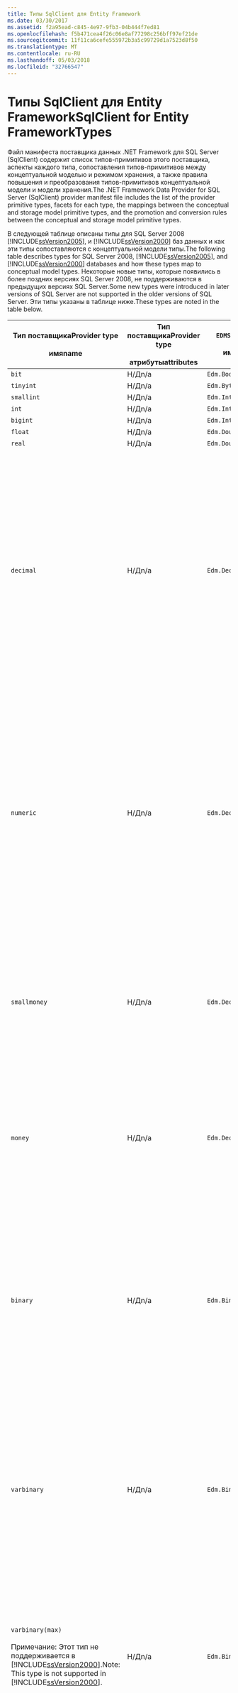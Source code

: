 ```yaml
---
title: Типы SqlClient для Entity Framework
ms.date: 03/30/2017
ms.assetid: f2a95ead-c845-4e97-9fb3-04b444f7ed81
ms.openlocfilehash: f5b471cea4f26c06e8af77298c256bff97ef21de
ms.sourcegitcommit: 11f11ca6cefe555972b3a5c99729d1a7523d8f50
ms.translationtype: MT
ms.contentlocale: ru-RU
ms.lasthandoff: 05/03/2018
ms.locfileid: "32766547"
---
```

# <a name="sqlclient-for-entity-frameworktypes"></a><span data-ttu-id="4df7b-102">Типы SqlClient для Entity Framework</span><span class="sxs-lookup"><span data-stu-id="4df7b-102">SqlClient for Entity FrameworkTypes</span></span>
<span data-ttu-id="4df7b-103">Файл манифеста поставщика данных .NET Framework для SQL Server (SqlClient) содержит список типов-примитивов этого поставщика, аспекты каждого типа, сопоставления типов-примитивов между концептуальной моделью и режимом хранения, а также правила повышения и преобразования типов-примитивов концептуальной модели и модели хранения.</span><span class="sxs-lookup"><span data-stu-id="4df7b-103">The .NET Framework Data Provider for SQL Server (SqlClient) provider manifest file includes the list of the provider primitive types, facets for each type, the mappings between the conceptual and storage model primitive types, and the promotion and conversion rules between the conceptual and storage model primitive types.</span></span>  
  
 <span data-ttu-id="4df7b-104">В следующей таблице описаны типы для SQL Server 2008 [!INCLUDE[ssVersion2005](../../../../../includes/ssversion2005-md.md)], и [!INCLUDE[ssVersion2000](../../../../../includes/ssversion2000-md.md)] баз данных и как эти типы сопоставляются с концептуальной модели типы.</span><span class="sxs-lookup"><span data-stu-id="4df7b-104">The following table describes types for SQL Server 2008, [!INCLUDE[ssVersion2005](../../../../../includes/ssversion2005-md.md)], and [!INCLUDE[ssVersion2000](../../../../../includes/ssversion2000-md.md)] databases and how these types map to conceptual model types.</span></span> <span data-ttu-id="4df7b-105">Некоторые новые типы, которые появились в более поздних версиях SQL Server 2008, не поддерживаются в предыдущих версиях SQL Server.</span><span class="sxs-lookup"><span data-stu-id="4df7b-105">Some new types were introduced in later versions of SQL Server are not supported in the older versions of SQL Server.</span></span> <span data-ttu-id="4df7b-106">Эти типы указаны в таблице ниже.</span><span class="sxs-lookup"><span data-stu-id="4df7b-106">These types are noted in the table below.</span></span>  
  
|<span data-ttu-id="4df7b-107">Тип поставщика</span><span class="sxs-lookup"><span data-stu-id="4df7b-107">Provider type</span></span><br /><br /> <span data-ttu-id="4df7b-108">имя</span><span class="sxs-lookup"><span data-stu-id="4df7b-108">name</span></span>|<span data-ttu-id="4df7b-109">Тип поставщика</span><span class="sxs-lookup"><span data-stu-id="4df7b-109">Provider type</span></span><br /><br /> <span data-ttu-id="4df7b-110">атрибуты</span><span class="sxs-lookup"><span data-stu-id="4df7b-110">attributes</span></span>|`EDMSimpleType`<br /><br /> <span data-ttu-id="4df7b-111">имя</span><span class="sxs-lookup"><span data-stu-id="4df7b-111">name</span></span>|<span data-ttu-id="4df7b-112">Области</span><span class="sxs-lookup"><span data-stu-id="4df7b-112">Facets</span></span>|  
|----------------------------|----------------------------------|------------------------------|------------|  
|`bit`|<span data-ttu-id="4df7b-113">Н/Д</span><span class="sxs-lookup"><span data-stu-id="4df7b-113">n/a</span></span>|`Edm.Boolean`|<span data-ttu-id="4df7b-114">Н/Д</span><span class="sxs-lookup"><span data-stu-id="4df7b-114">n/a</span></span>|  
|`tinyint`|<span data-ttu-id="4df7b-115">Н/Д</span><span class="sxs-lookup"><span data-stu-id="4df7b-115">n/a</span></span>|`Edm.Byte`|<span data-ttu-id="4df7b-116">Н/Д</span><span class="sxs-lookup"><span data-stu-id="4df7b-116">n/a</span></span>|  
|`smallint`|<span data-ttu-id="4df7b-117">Н/Д</span><span class="sxs-lookup"><span data-stu-id="4df7b-117">n/a</span></span>|`Edm.Int16`|<span data-ttu-id="4df7b-118">Н/Д</span><span class="sxs-lookup"><span data-stu-id="4df7b-118">n/a</span></span>|  
|`int`|<span data-ttu-id="4df7b-119">Н/Д</span><span class="sxs-lookup"><span data-stu-id="4df7b-119">n/a</span></span>|`Edm.Int32`|<span data-ttu-id="4df7b-120">Н/Д</span><span class="sxs-lookup"><span data-stu-id="4df7b-120">n/a</span></span>|  
|`bigint`|<span data-ttu-id="4df7b-121">Н/Д</span><span class="sxs-lookup"><span data-stu-id="4df7b-121">n/a</span></span>|`Edm.Int64`|<span data-ttu-id="4df7b-122">Н/Д</span><span class="sxs-lookup"><span data-stu-id="4df7b-122">n/a</span></span>|  
|`float`|<span data-ttu-id="4df7b-123">Н/Д</span><span class="sxs-lookup"><span data-stu-id="4df7b-123">n/a</span></span>|`Edm.Double`|<span data-ttu-id="4df7b-124">Н/Д</span><span class="sxs-lookup"><span data-stu-id="4df7b-124">n/a</span></span>|  
|`real`|<span data-ttu-id="4df7b-125">Н/Д</span><span class="sxs-lookup"><span data-stu-id="4df7b-125">n/a</span></span>|`Edm.Double`|<span data-ttu-id="4df7b-126">Н/Д</span><span class="sxs-lookup"><span data-stu-id="4df7b-126">n/a</span></span>|  
|`decimal`|<span data-ttu-id="4df7b-127">Н/Д</span><span class="sxs-lookup"><span data-stu-id="4df7b-127">n/a</span></span>|`Edm.Decimal`|<span data-ttu-id="4df7b-128">Точность:</span><span class="sxs-lookup"><span data-stu-id="4df7b-128">Precision:</span></span><br /><br /> <span data-ttu-id="4df7b-129">-Минимальное: 1</span><span class="sxs-lookup"><span data-stu-id="4df7b-129">- Minimum: 1</span></span><br /><br /> <span data-ttu-id="4df7b-130">-Максимальное: 38</span><span class="sxs-lookup"><span data-stu-id="4df7b-130">- Maximum: 38</span></span><br /><br /> <span data-ttu-id="4df7b-131">-По умолчанию: 18</span><span class="sxs-lookup"><span data-stu-id="4df7b-131">- Default: 18</span></span><br /><br /> <span data-ttu-id="4df7b-132">-Константа: False</span><span class="sxs-lookup"><span data-stu-id="4df7b-132">- Constant: False</span></span><br /><br /> <span data-ttu-id="4df7b-133">Масштаб:</span><span class="sxs-lookup"><span data-stu-id="4df7b-133">Scale:</span></span><br /><br /> <span data-ttu-id="4df7b-134">-Минимальное: 0</span><span class="sxs-lookup"><span data-stu-id="4df7b-134">- Minimum: 0</span></span><br /><br /> <span data-ttu-id="4df7b-135">-Максимальное: 38</span><span class="sxs-lookup"><span data-stu-id="4df7b-135">- Maximum: 38</span></span><br /><br /> <span data-ttu-id="4df7b-136">-По умолчанию: 0</span><span class="sxs-lookup"><span data-stu-id="4df7b-136">- Default: 0</span></span><br /><br /> <span data-ttu-id="4df7b-137">-Константа: False</span><span class="sxs-lookup"><span data-stu-id="4df7b-137">- Constant: False</span></span>|  
|`numeric`|<span data-ttu-id="4df7b-138">Н/Д</span><span class="sxs-lookup"><span data-stu-id="4df7b-138">n/a</span></span>|`Edm.Decimal`|<span data-ttu-id="4df7b-139">Точность:</span><span class="sxs-lookup"><span data-stu-id="4df7b-139">Precision:</span></span><br /><br /> <span data-ttu-id="4df7b-140">-Минимальное: 1</span><span class="sxs-lookup"><span data-stu-id="4df7b-140">- Minimum: 1</span></span><br /><br /> <span data-ttu-id="4df7b-141">-Максимальное: 38</span><span class="sxs-lookup"><span data-stu-id="4df7b-141">- Maximum: 38</span></span><br /><br /> <span data-ttu-id="4df7b-142">-По умолчанию: 18</span><span class="sxs-lookup"><span data-stu-id="4df7b-142">- Default: 18</span></span><br /><br /> <span data-ttu-id="4df7b-143">-Константа: False</span><span class="sxs-lookup"><span data-stu-id="4df7b-143">- Constant: False</span></span><br /><br /> <span data-ttu-id="4df7b-144">Масштаб:</span><span class="sxs-lookup"><span data-stu-id="4df7b-144">Scale:</span></span><br /><br /> <span data-ttu-id="4df7b-145">-Минимальное: 0</span><span class="sxs-lookup"><span data-stu-id="4df7b-145">- Minimum: 0</span></span><br /><br /> <span data-ttu-id="4df7b-146">-Максимальное: 38</span><span class="sxs-lookup"><span data-stu-id="4df7b-146">- Maximum: 38</span></span><br /><br /> <span data-ttu-id="4df7b-147">-По умолчанию: 0</span><span class="sxs-lookup"><span data-stu-id="4df7b-147">- Default: 0</span></span><br /><br /> <span data-ttu-id="4df7b-148">-Константа: False</span><span class="sxs-lookup"><span data-stu-id="4df7b-148">- Constant: False</span></span>|  
|`smallmoney`|<span data-ttu-id="4df7b-149">Н/Д</span><span class="sxs-lookup"><span data-stu-id="4df7b-149">n/a</span></span>|`Edm.Decimal`|<span data-ttu-id="4df7b-150">Точность:</span><span class="sxs-lookup"><span data-stu-id="4df7b-150">Precision:</span></span><br /><br /> <span data-ttu-id="4df7b-151">-По умолчанию: 10</span><span class="sxs-lookup"><span data-stu-id="4df7b-151">- Default: 10</span></span><br /><br /> <span data-ttu-id="4df7b-152">-Константы: True</span><span class="sxs-lookup"><span data-stu-id="4df7b-152">- Constant: True</span></span><br /><br /> <span data-ttu-id="4df7b-153">Масштаб:</span><span class="sxs-lookup"><span data-stu-id="4df7b-153">Scale:</span></span><br /><br /> <span data-ttu-id="4df7b-154">-По умолчанию: 4</span><span class="sxs-lookup"><span data-stu-id="4df7b-154">- Default: 4</span></span><br /><br /> <span data-ttu-id="4df7b-155">-Константы: True</span><span class="sxs-lookup"><span data-stu-id="4df7b-155">- Constant: True</span></span>|  
|`money`|<span data-ttu-id="4df7b-156">Н/Д</span><span class="sxs-lookup"><span data-stu-id="4df7b-156">n/a</span></span>|`Edm.Decimal`|<span data-ttu-id="4df7b-157">Точность:</span><span class="sxs-lookup"><span data-stu-id="4df7b-157">Precision:</span></span><br /><br /> <span data-ttu-id="4df7b-158">-По умолчанию: 19</span><span class="sxs-lookup"><span data-stu-id="4df7b-158">- Default: 19</span></span><br /><br /> <span data-ttu-id="4df7b-159">-Константы: True</span><span class="sxs-lookup"><span data-stu-id="4df7b-159">- Constant: True</span></span><br /><br /> <span data-ttu-id="4df7b-160">Масштаб:</span><span class="sxs-lookup"><span data-stu-id="4df7b-160">Scale:</span></span><br /><br /> <span data-ttu-id="4df7b-161">-По умолчанию: 4</span><span class="sxs-lookup"><span data-stu-id="4df7b-161">- Default: 4</span></span><br /><br /> <span data-ttu-id="4df7b-162">-Константы: True</span><span class="sxs-lookup"><span data-stu-id="4df7b-162">- Constant: True</span></span>|  
|`binary`|<span data-ttu-id="4df7b-163">Н/Д</span><span class="sxs-lookup"><span data-stu-id="4df7b-163">n/a</span></span>|`Edm.Binary`|<span data-ttu-id="4df7b-164">MaxLength:</span><span class="sxs-lookup"><span data-stu-id="4df7b-164">MaxLength:</span></span><br /><br /> <span data-ttu-id="4df7b-165">-Минимальное: 1</span><span class="sxs-lookup"><span data-stu-id="4df7b-165">- Minimum: 1</span></span><br /><br /> <span data-ttu-id="4df7b-166">-Максимальное: 8000</span><span class="sxs-lookup"><span data-stu-id="4df7b-166">- Maximum: 8000</span></span><br /><br /> <span data-ttu-id="4df7b-167">-По умолчанию: 8000</span><span class="sxs-lookup"><span data-stu-id="4df7b-167">- Default: 8000</span></span><br /><br /> <span data-ttu-id="4df7b-168">-Константа: False</span><span class="sxs-lookup"><span data-stu-id="4df7b-168">- Constant: False</span></span><br /><br /> <span data-ttu-id="4df7b-169">FixedLength:</span><span class="sxs-lookup"><span data-stu-id="4df7b-169">FixedLength:</span></span><br /><br /> <span data-ttu-id="4df7b-170">-По умолчанию: True</span><span class="sxs-lookup"><span data-stu-id="4df7b-170">- Default: True</span></span><br /><br /> <span data-ttu-id="4df7b-171">-Константы: True</span><span class="sxs-lookup"><span data-stu-id="4df7b-171">- Constant: True</span></span>|  
|`varbinary`|<span data-ttu-id="4df7b-172">Н/Д</span><span class="sxs-lookup"><span data-stu-id="4df7b-172">n/a</span></span>|`Edm.Binary`|<span data-ttu-id="4df7b-173">MaxLength:</span><span class="sxs-lookup"><span data-stu-id="4df7b-173">MaxLength:</span></span><br /><br /> <span data-ttu-id="4df7b-174">-Минимальное: 1</span><span class="sxs-lookup"><span data-stu-id="4df7b-174">- Minimum: 1</span></span><br /><br /> <span data-ttu-id="4df7b-175">-Максимальное: 8000</span><span class="sxs-lookup"><span data-stu-id="4df7b-175">- Maximum: 8000</span></span><br /><br /> <span data-ttu-id="4df7b-176">-По умолчанию: 8000</span><span class="sxs-lookup"><span data-stu-id="4df7b-176">- Default: 8000</span></span><br /><br /> <span data-ttu-id="4df7b-177">-Константа: False</span><span class="sxs-lookup"><span data-stu-id="4df7b-177">- Constant: False</span></span><br /><br /> <span data-ttu-id="4df7b-178">FixedLength:</span><span class="sxs-lookup"><span data-stu-id="4df7b-178">FixedLength:</span></span><br /><br /> <span data-ttu-id="4df7b-179">-По умолчанию: False</span><span class="sxs-lookup"><span data-stu-id="4df7b-179">- Default: False</span></span><br /><br /> <span data-ttu-id="4df7b-180">-Константы: True</span><span class="sxs-lookup"><span data-stu-id="4df7b-180">- Constant: True</span></span>|  
|`varbinary(max)`<br /><br /> <span data-ttu-id="4df7b-181">Примечание: Этот тип не поддерживается в [!INCLUDE[ssVersion2000](../../../../../includes/ssversion2000-md.md)].</span><span class="sxs-lookup"><span data-stu-id="4df7b-181">Note: This type is not supported in [!INCLUDE[ssVersion2000](../../../../../includes/ssversion2000-md.md)].</span></span>|<span data-ttu-id="4df7b-182">Н/Д</span><span class="sxs-lookup"><span data-stu-id="4df7b-182">n/a</span></span>|`Edm.Binary`|<span data-ttu-id="4df7b-183">MaxLength:</span><span class="sxs-lookup"><span data-stu-id="4df7b-183">MaxLength:</span></span><br /><br /> <span data-ttu-id="4df7b-184">-По умолчанию: 214748364780</span><span class="sxs-lookup"><span data-stu-id="4df7b-184">- Default: 214748364780</span></span><br /><br /> <span data-ttu-id="4df7b-185">-Константы: True</span><span class="sxs-lookup"><span data-stu-id="4df7b-185">- Constant: True</span></span><br /><br /> <span data-ttu-id="4df7b-186">FixedLength:</span><span class="sxs-lookup"><span data-stu-id="4df7b-186">FixedLength:</span></span><br /><br /> <span data-ttu-id="4df7b-187">-По умолчанию: False</span><span class="sxs-lookup"><span data-stu-id="4df7b-187">- Default: False</span></span><br /><br /> <span data-ttu-id="4df7b-188">-Константы: True</span><span class="sxs-lookup"><span data-stu-id="4df7b-188">- Constant: True</span></span>|  
|`image`|<span data-ttu-id="4df7b-189">Н/Д</span><span class="sxs-lookup"><span data-stu-id="4df7b-189">n/a</span></span>|`Edm.Binary`|<span data-ttu-id="4df7b-190">MaxLength:</span><span class="sxs-lookup"><span data-stu-id="4df7b-190">MaxLength:</span></span><br /><br /> <span data-ttu-id="4df7b-191">-По умолчанию: 2147483647</span><span class="sxs-lookup"><span data-stu-id="4df7b-191">- Default: 2147483647</span></span><br /><br /> <span data-ttu-id="4df7b-192">-Константы: True</span><span class="sxs-lookup"><span data-stu-id="4df7b-192">- Constant: True</span></span><br /><br /> <span data-ttu-id="4df7b-193">FixedLength:</span><span class="sxs-lookup"><span data-stu-id="4df7b-193">FixedLength:</span></span><br /><br /> <span data-ttu-id="4df7b-194">-По умолчанию: False</span><span class="sxs-lookup"><span data-stu-id="4df7b-194">- Default: False</span></span><br /><br /> <span data-ttu-id="4df7b-195">-Константы: True</span><span class="sxs-lookup"><span data-stu-id="4df7b-195">- Constant: True</span></span>|  
|`timestamp`|<span data-ttu-id="4df7b-196">Н/Д</span><span class="sxs-lookup"><span data-stu-id="4df7b-196">n/a</span></span>|`Edm.Binary`|<span data-ttu-id="4df7b-197">MaxLength:</span><span class="sxs-lookup"><span data-stu-id="4df7b-197">MaxLength:</span></span><br /><br /> <span data-ttu-id="4df7b-198">-По умолчанию: 8</span><span class="sxs-lookup"><span data-stu-id="4df7b-198">- Default: 8</span></span><br /><br /> <span data-ttu-id="4df7b-199">-Константы: True</span><span class="sxs-lookup"><span data-stu-id="4df7b-199">- Constant: True</span></span><br /><br /> <span data-ttu-id="4df7b-200">FixedLength:</span><span class="sxs-lookup"><span data-stu-id="4df7b-200">FixedLength:</span></span><br /><br /> <span data-ttu-id="4df7b-201">-По умолчанию: True</span><span class="sxs-lookup"><span data-stu-id="4df7b-201">- Default: True</span></span><br /><br /> <span data-ttu-id="4df7b-202">-Константы: True</span><span class="sxs-lookup"><span data-stu-id="4df7b-202">- Constant: True</span></span>|  
|`rowversion`|<span data-ttu-id="4df7b-203">Н/Д</span><span class="sxs-lookup"><span data-stu-id="4df7b-203">n/a</span></span>|`Edm.Binary`|<span data-ttu-id="4df7b-204">MaxLength:</span><span class="sxs-lookup"><span data-stu-id="4df7b-204">MaxLength:</span></span><br /><br /> <span data-ttu-id="4df7b-205">-По умолчанию: 8</span><span class="sxs-lookup"><span data-stu-id="4df7b-205">- Default: 8</span></span><br /><br /> <span data-ttu-id="4df7b-206">-Константы: True</span><span class="sxs-lookup"><span data-stu-id="4df7b-206">- Constant: True</span></span><br /><br /> <span data-ttu-id="4df7b-207">FixedLength:</span><span class="sxs-lookup"><span data-stu-id="4df7b-207">FixedLength:</span></span><br /><br /> <span data-ttu-id="4df7b-208">-По умолчанию: True</span><span class="sxs-lookup"><span data-stu-id="4df7b-208">- Default: True</span></span><br /><br /> <span data-ttu-id="4df7b-209">-Константы: True</span><span class="sxs-lookup"><span data-stu-id="4df7b-209">- Constant: True</span></span>|  
|`smalldatetime`|<span data-ttu-id="4df7b-210">Н/Д</span><span class="sxs-lookup"><span data-stu-id="4df7b-210">n/a</span></span>|`Edm.DateTime`|<span data-ttu-id="4df7b-211">Точность:</span><span class="sxs-lookup"><span data-stu-id="4df7b-211">Precision:</span></span><br /><br /> <span data-ttu-id="4df7b-212">-По умолчанию: 0</span><span class="sxs-lookup"><span data-stu-id="4df7b-212">- Default: 0</span></span><br /><br /> <span data-ttu-id="4df7b-213">-Константы: True</span><span class="sxs-lookup"><span data-stu-id="4df7b-213">- Constant: True</span></span>|  
|`datetime`|<span data-ttu-id="4df7b-214">Н/Д</span><span class="sxs-lookup"><span data-stu-id="4df7b-214">n/a</span></span>|`Edm.DateTime`|<span data-ttu-id="4df7b-215">Точность:</span><span class="sxs-lookup"><span data-stu-id="4df7b-215">Precision:</span></span><br /><br /> <span data-ttu-id="4df7b-216">-По умолчанию: 3</span><span class="sxs-lookup"><span data-stu-id="4df7b-216">- Default: 3</span></span><br /><br /> <span data-ttu-id="4df7b-217">-Константы: True</span><span class="sxs-lookup"><span data-stu-id="4df7b-217">- Constant: True</span></span>|  
|`date`<br /><br /> <span data-ttu-id="4df7b-218">Примечание: Этот тип не поддерживается в SQL Server 2005 и SQL Server 2000.</span><span class="sxs-lookup"><span data-stu-id="4df7b-218">Note: This type is not supported in SQL Server 2005 and SQL Server 2000.</span></span>|<span data-ttu-id="4df7b-219">Н/Д</span><span class="sxs-lookup"><span data-stu-id="4df7b-219">n/a</span></span>|`Edm.DateTime`|<span data-ttu-id="4df7b-220">Точность:</span><span class="sxs-lookup"><span data-stu-id="4df7b-220">Precision:</span></span><br /><br /> <span data-ttu-id="4df7b-221">-По умолчанию: 0</span><span class="sxs-lookup"><span data-stu-id="4df7b-221">- Default: 0</span></span><br /><br /> <span data-ttu-id="4df7b-222">-Константа: False</span><span class="sxs-lookup"><span data-stu-id="4df7b-222">- Constant: False</span></span>|  
|`time`<br /><br /> <span data-ttu-id="4df7b-223">Примечание: Этот тип не поддерживается в SQL Server 2005 и SQL Server 2000.</span><span class="sxs-lookup"><span data-stu-id="4df7b-223">Note: This type is not supported in SQL Server 2005 and SQL Server 2000.</span></span>|<span data-ttu-id="4df7b-224">Н/Д</span><span class="sxs-lookup"><span data-stu-id="4df7b-224">n/a</span></span>|`Edm.Time`|<span data-ttu-id="4df7b-225">Точность:</span><span class="sxs-lookup"><span data-stu-id="4df7b-225">Precision:</span></span><br /><br /> <span data-ttu-id="4df7b-226">-По умолчанию: 7</span><span class="sxs-lookup"><span data-stu-id="4df7b-226">- Default: 7</span></span><br /><br /> <span data-ttu-id="4df7b-227">-Константа: False</span><span class="sxs-lookup"><span data-stu-id="4df7b-227">- Constant: False</span></span>|  
|`datetime2`<br /><br /> <span data-ttu-id="4df7b-228">Примечание: Этот тип не поддерживается в SQL Server 2005 и SQL Server 2000.</span><span class="sxs-lookup"><span data-stu-id="4df7b-228">Note: This type is not supported in SQL Server 2005 and SQL Server 2000.</span></span>|<span data-ttu-id="4df7b-229">Н/Д</span><span class="sxs-lookup"><span data-stu-id="4df7b-229">n/a</span></span>|`Edm.DateTime`|<span data-ttu-id="4df7b-230">Точность:</span><span class="sxs-lookup"><span data-stu-id="4df7b-230">Precision:</span></span><br /><br /> <span data-ttu-id="4df7b-231">-По умолчанию: 7</span><span class="sxs-lookup"><span data-stu-id="4df7b-231">- Default: 7</span></span><br /><br /> <span data-ttu-id="4df7b-232">-Константа: False</span><span class="sxs-lookup"><span data-stu-id="4df7b-232">- Constant: False</span></span>|  
|`datetimeoffset`<br /><br /> <span data-ttu-id="4df7b-233">Примечание: Этот тип не поддерживается в SQL Server 2005 и SQL Server 2000.</span><span class="sxs-lookup"><span data-stu-id="4df7b-233">Note: This type is not supported in SQL Server 2005 and SQL Server 2000.</span></span>|<span data-ttu-id="4df7b-234">Н/Д</span><span class="sxs-lookup"><span data-stu-id="4df7b-234">n/a</span></span>|`Edm.DateTimeOffset`|<span data-ttu-id="4df7b-235">Точность:</span><span class="sxs-lookup"><span data-stu-id="4df7b-235">Precision:</span></span><br /><br /> <span data-ttu-id="4df7b-236">-По умолчанию: 7</span><span class="sxs-lookup"><span data-stu-id="4df7b-236">- Default: 7</span></span><br /><br /> <span data-ttu-id="4df7b-237">-Константа: False</span><span class="sxs-lookup"><span data-stu-id="4df7b-237">- Constant: False</span></span>|  
|`nvarchar`<br /><br /> <span data-ttu-id="4df7b-238">Примечание: Этот тип не поддерживается в [!INCLUDE[ssVersion2000](../../../../../includes/ssversion2000-md.md)].</span><span class="sxs-lookup"><span data-stu-id="4df7b-238">Note: This type is not supported in [!INCLUDE[ssVersion2000](../../../../../includes/ssversion2000-md.md)].</span></span>|<span data-ttu-id="4df7b-239">Н/Д</span><span class="sxs-lookup"><span data-stu-id="4df7b-239">n/a</span></span>|`Edm.String`|<span data-ttu-id="4df7b-240">MaxLength:</span><span class="sxs-lookup"><span data-stu-id="4df7b-240">MaxLength:</span></span><br /><br /> <span data-ttu-id="4df7b-241">-Минимальное: 1</span><span class="sxs-lookup"><span data-stu-id="4df7b-241">- Minimum: 1</span></span><br /><br /> <span data-ttu-id="4df7b-242">-Максимальное: 4000</span><span class="sxs-lookup"><span data-stu-id="4df7b-242">- Maximum: 4000</span></span><br /><br /> <span data-ttu-id="4df7b-243">-По умолчанию: 4000</span><span class="sxs-lookup"><span data-stu-id="4df7b-243">- Default: 4000</span></span><br /><br /> <span data-ttu-id="4df7b-244">-Константа: False</span><span class="sxs-lookup"><span data-stu-id="4df7b-244">- Constant: False</span></span><br /><br /> <span data-ttu-id="4df7b-245">Юникод.</span><span class="sxs-lookup"><span data-stu-id="4df7b-245">Unicode:</span></span><br /><br /> <span data-ttu-id="4df7b-246">-По умолчанию: True</span><span class="sxs-lookup"><span data-stu-id="4df7b-246">- Default: True</span></span><br /><br /> <span data-ttu-id="4df7b-247">-Константы: True</span><span class="sxs-lookup"><span data-stu-id="4df7b-247">- Constant: True</span></span><br /><br /> <span data-ttu-id="4df7b-248">FixedLength:</span><span class="sxs-lookup"><span data-stu-id="4df7b-248">FixedLength:</span></span><br /><br /> <span data-ttu-id="4df7b-249">-По умолчанию: False</span><span class="sxs-lookup"><span data-stu-id="4df7b-249">- Default: False</span></span><br /><br /> <span data-ttu-id="4df7b-250">-Константы: True</span><span class="sxs-lookup"><span data-stu-id="4df7b-250">- Constant: True</span></span>|  
|`varchar`<br /><br /> <span data-ttu-id="4df7b-251">Примечание: Этот тип не поддерживается в [!INCLUDE[ssVersion2000](../../../../../includes/ssversion2000-md.md)].</span><span class="sxs-lookup"><span data-stu-id="4df7b-251">Note: This type is not supported in [!INCLUDE[ssVersion2000](../../../../../includes/ssversion2000-md.md)].</span></span>|<span data-ttu-id="4df7b-252">Н/Д</span><span class="sxs-lookup"><span data-stu-id="4df7b-252">n/a</span></span>|`Edm.String`|<span data-ttu-id="4df7b-253">MaxLength:</span><span class="sxs-lookup"><span data-stu-id="4df7b-253">MaxLength:</span></span><br /><br /> <span data-ttu-id="4df7b-254">-Минимальное: 1</span><span class="sxs-lookup"><span data-stu-id="4df7b-254">- Minimum: 1</span></span><br /><br /> <span data-ttu-id="4df7b-255">-Максимальное: 8000</span><span class="sxs-lookup"><span data-stu-id="4df7b-255">- Maximum: 8000</span></span><br /><br /> <span data-ttu-id="4df7b-256">-По умолчанию: 8000</span><span class="sxs-lookup"><span data-stu-id="4df7b-256">- Default: 8000</span></span><br /><br /> <span data-ttu-id="4df7b-257">-Константа: False</span><span class="sxs-lookup"><span data-stu-id="4df7b-257">- Constant: False</span></span><br /><br /> <span data-ttu-id="4df7b-258">Юникод.</span><span class="sxs-lookup"><span data-stu-id="4df7b-258">Unicode:</span></span><br /><br /> <span data-ttu-id="4df7b-259">-По умолчанию: False</span><span class="sxs-lookup"><span data-stu-id="4df7b-259">- Default: False</span></span><br /><br /> <span data-ttu-id="4df7b-260">-Константы: True</span><span class="sxs-lookup"><span data-stu-id="4df7b-260">- Constant: True</span></span><br /><br /> <span data-ttu-id="4df7b-261">FixedLength:</span><span class="sxs-lookup"><span data-stu-id="4df7b-261">FixedLength:</span></span><br /><br /> <span data-ttu-id="4df7b-262">-По умолчанию: False</span><span class="sxs-lookup"><span data-stu-id="4df7b-262">- Default: False</span></span><br /><br /> <span data-ttu-id="4df7b-263">-Константы: True</span><span class="sxs-lookup"><span data-stu-id="4df7b-263">- Constant: True</span></span>|  
|`char`|<span data-ttu-id="4df7b-264">Н/Д</span><span class="sxs-lookup"><span data-stu-id="4df7b-264">n/a</span></span>|`Edm.String`|<span data-ttu-id="4df7b-265">MaxLength:</span><span class="sxs-lookup"><span data-stu-id="4df7b-265">MaxLength:</span></span><br /><br /> <span data-ttu-id="4df7b-266">-Минимальное: 1</span><span class="sxs-lookup"><span data-stu-id="4df7b-266">- Minimum: 1</span></span><br /><br /> <span data-ttu-id="4df7b-267">-Максимальное: 8000</span><span class="sxs-lookup"><span data-stu-id="4df7b-267">- Maximum: 8000</span></span><br /><br /> <span data-ttu-id="4df7b-268">-По умолчанию: 8000</span><span class="sxs-lookup"><span data-stu-id="4df7b-268">- Default: 8000</span></span><br /><br /> <span data-ttu-id="4df7b-269">-Константа: False</span><span class="sxs-lookup"><span data-stu-id="4df7b-269">- Constant: False</span></span><br /><br /> <span data-ttu-id="4df7b-270">Юникод.</span><span class="sxs-lookup"><span data-stu-id="4df7b-270">Unicode:</span></span><br /><br /> <span data-ttu-id="4df7b-271">-По умолчанию: False</span><span class="sxs-lookup"><span data-stu-id="4df7b-271">- Default: False</span></span><br /><br /> <span data-ttu-id="4df7b-272">-Константы: True</span><span class="sxs-lookup"><span data-stu-id="4df7b-272">- Constant: True</span></span><br /><br /> <span data-ttu-id="4df7b-273">FixedLength:</span><span class="sxs-lookup"><span data-stu-id="4df7b-273">FixedLength:</span></span><br /><br /> <span data-ttu-id="4df7b-274">-По умолчанию: True</span><span class="sxs-lookup"><span data-stu-id="4df7b-274">- Default: True</span></span><br /><br /> <span data-ttu-id="4df7b-275">-Константы: True</span><span class="sxs-lookup"><span data-stu-id="4df7b-275">- Constant: True</span></span>|  
|`nchar`|<span data-ttu-id="4df7b-276">Н/Д</span><span class="sxs-lookup"><span data-stu-id="4df7b-276">n/a</span></span>|`Edm.String`|<span data-ttu-id="4df7b-277">MaxLength:</span><span class="sxs-lookup"><span data-stu-id="4df7b-277">MaxLength:</span></span><br /><br /> <span data-ttu-id="4df7b-278">-Минимальное: 1</span><span class="sxs-lookup"><span data-stu-id="4df7b-278">- Minimum: 1</span></span><br /><br /> <span data-ttu-id="4df7b-279">-Максимальное: 4000</span><span class="sxs-lookup"><span data-stu-id="4df7b-279">- Maximum: 4000</span></span><br /><br /> <span data-ttu-id="4df7b-280">-По умолчанию: 4000</span><span class="sxs-lookup"><span data-stu-id="4df7b-280">- Default: 4000</span></span><br /><br /> <span data-ttu-id="4df7b-281">-Константа: False</span><span class="sxs-lookup"><span data-stu-id="4df7b-281">- Constant: False</span></span><br /><br /> <span data-ttu-id="4df7b-282">Юникод.</span><span class="sxs-lookup"><span data-stu-id="4df7b-282">Unicode:</span></span><br /><br /> <span data-ttu-id="4df7b-283">-По умолчанию: True</span><span class="sxs-lookup"><span data-stu-id="4df7b-283">- Default: True</span></span><br /><br /> <span data-ttu-id="4df7b-284">-Константы: True</span><span class="sxs-lookup"><span data-stu-id="4df7b-284">- Constant: True</span></span><br /><br /> <span data-ttu-id="4df7b-285">FixedLength:</span><span class="sxs-lookup"><span data-stu-id="4df7b-285">FixedLength:</span></span><br /><br /> <span data-ttu-id="4df7b-286">-По умолчанию: True</span><span class="sxs-lookup"><span data-stu-id="4df7b-286">- Default: True</span></span><br /><br /> <span data-ttu-id="4df7b-287">-Константы: True</span><span class="sxs-lookup"><span data-stu-id="4df7b-287">- Constant: True</span></span>|  
|<span data-ttu-id="4df7b-288">`varchar`(`max`)</span><span class="sxs-lookup"><span data-stu-id="4df7b-288">`varchar`(`max`)</span></span>|<span data-ttu-id="4df7b-289">Н/Д</span><span class="sxs-lookup"><span data-stu-id="4df7b-289">n/a</span></span>|`Edm.String`|<span data-ttu-id="4df7b-290">MaxLength:</span><span class="sxs-lookup"><span data-stu-id="4df7b-290">MaxLength:</span></span><br /><br /> <span data-ttu-id="4df7b-291">-По умолчанию: 2147483647</span><span class="sxs-lookup"><span data-stu-id="4df7b-291">- Default: 2147483647</span></span><br /><br /> <span data-ttu-id="4df7b-292">-Константы: True</span><span class="sxs-lookup"><span data-stu-id="4df7b-292">- Constant: True</span></span><br /><br /> <span data-ttu-id="4df7b-293">Юникод.</span><span class="sxs-lookup"><span data-stu-id="4df7b-293">Unicode:</span></span><br /><br /> <span data-ttu-id="4df7b-294">-По умолчанию: False</span><span class="sxs-lookup"><span data-stu-id="4df7b-294">- Default: False</span></span><br /><br /> <span data-ttu-id="4df7b-295">-Константы: True</span><span class="sxs-lookup"><span data-stu-id="4df7b-295">- Constant: True</span></span><br /><br /> <span data-ttu-id="4df7b-296">FixedLength:</span><span class="sxs-lookup"><span data-stu-id="4df7b-296">FixedLength:</span></span><br /><br /> <span data-ttu-id="4df7b-297">-По умолчанию: False</span><span class="sxs-lookup"><span data-stu-id="4df7b-297">- Default: False</span></span><br /><br /> <span data-ttu-id="4df7b-298">-Константы: True</span><span class="sxs-lookup"><span data-stu-id="4df7b-298">- Constant: True</span></span>|  
|<span data-ttu-id="4df7b-299">`nvarchar`(`max`)</span><span class="sxs-lookup"><span data-stu-id="4df7b-299">`nvarchar`(`max`)</span></span>|<span data-ttu-id="4df7b-300">Н/Д</span><span class="sxs-lookup"><span data-stu-id="4df7b-300">n/a</span></span>|`Edm.String`|<span data-ttu-id="4df7b-301">MaxLength:</span><span class="sxs-lookup"><span data-stu-id="4df7b-301">MaxLength:</span></span><br /><br /> <span data-ttu-id="4df7b-302">-По умолчанию: 1073741823</span><span class="sxs-lookup"><span data-stu-id="4df7b-302">- Default: 1073741823</span></span><br /><br /> <span data-ttu-id="4df7b-303">-Константы: True</span><span class="sxs-lookup"><span data-stu-id="4df7b-303">- Constant: True</span></span><br /><br /> <span data-ttu-id="4df7b-304">Юникод.</span><span class="sxs-lookup"><span data-stu-id="4df7b-304">Unicode:</span></span><br /><br /> <span data-ttu-id="4df7b-305">-По умолчанию: True</span><span class="sxs-lookup"><span data-stu-id="4df7b-305">- Default: True</span></span><br /><br /> <span data-ttu-id="4df7b-306">-Константы: True</span><span class="sxs-lookup"><span data-stu-id="4df7b-306">- Constant: True</span></span><br /><br /> <span data-ttu-id="4df7b-307">FixedLength:</span><span class="sxs-lookup"><span data-stu-id="4df7b-307">FixedLength:</span></span><br /><br /> <span data-ttu-id="4df7b-308">-По умолчанию: False</span><span class="sxs-lookup"><span data-stu-id="4df7b-308">- Default: False</span></span><br /><br /> <span data-ttu-id="4df7b-309">-Константы: True</span><span class="sxs-lookup"><span data-stu-id="4df7b-309">- Constant: True</span></span>|  
|`ntext`|<span data-ttu-id="4df7b-310">Сравним равенства: False</span><span class="sxs-lookup"><span data-stu-id="4df7b-310">Equal comparable: False</span></span><br /><br /> <span data-ttu-id="4df7b-311">Упорядочению: False</span><span class="sxs-lookup"><span data-stu-id="4df7b-311">Order comparable: False</span></span>|`Edm.String`|<span data-ttu-id="4df7b-312">MaxLength:</span><span class="sxs-lookup"><span data-stu-id="4df7b-312">MaxLength:</span></span><br /><br /> <span data-ttu-id="4df7b-313">-По умолчанию: 1073741823</span><span class="sxs-lookup"><span data-stu-id="4df7b-313">- Default: 1073741823</span></span><br /><br /> <span data-ttu-id="4df7b-314">-Константы: True</span><span class="sxs-lookup"><span data-stu-id="4df7b-314">- Constant: True</span></span><br /><br /> <span data-ttu-id="4df7b-315">Юникод.</span><span class="sxs-lookup"><span data-stu-id="4df7b-315">Unicode:</span></span><br /><br /> <span data-ttu-id="4df7b-316">-По умолчанию: False</span><span class="sxs-lookup"><span data-stu-id="4df7b-316">- Default: False</span></span><br /><br /> <span data-ttu-id="4df7b-317">-Константы: True</span><span class="sxs-lookup"><span data-stu-id="4df7b-317">- Constant: True</span></span><br /><br /> <span data-ttu-id="4df7b-318">FixedLength:</span><span class="sxs-lookup"><span data-stu-id="4df7b-318">FixedLength:</span></span><br /><br /> <span data-ttu-id="4df7b-319">-По умолчанию: False</span><span class="sxs-lookup"><span data-stu-id="4df7b-319">- Default: False</span></span><br /><br /> <span data-ttu-id="4df7b-320">-Константы: True</span><span class="sxs-lookup"><span data-stu-id="4df7b-320">- Constant: True</span></span>|  
|`text`|<span data-ttu-id="4df7b-321">Сравним равенства: False</span><span class="sxs-lookup"><span data-stu-id="4df7b-321">Equal comparable: False</span></span><br /><br /> <span data-ttu-id="4df7b-322">Упорядочению: False</span><span class="sxs-lookup"><span data-stu-id="4df7b-322">Order comparable: False</span></span>|`Edm.String`|<span data-ttu-id="4df7b-323">MaxLength:</span><span class="sxs-lookup"><span data-stu-id="4df7b-323">MaxLength:</span></span><br /><br /> <span data-ttu-id="4df7b-324">-По умолчанию: 2147483647</span><span class="sxs-lookup"><span data-stu-id="4df7b-324">- Default: 2147483647</span></span><br /><br /> <span data-ttu-id="4df7b-325">-Константы: True</span><span class="sxs-lookup"><span data-stu-id="4df7b-325">- Constant: True</span></span><br /><br /> <span data-ttu-id="4df7b-326">Юникод.</span><span class="sxs-lookup"><span data-stu-id="4df7b-326">Unicode:</span></span><br /><br /> <span data-ttu-id="4df7b-327">-По умолчанию: False</span><span class="sxs-lookup"><span data-stu-id="4df7b-327">- Default: False</span></span><br /><br /> <span data-ttu-id="4df7b-328">-Константы: True</span><span class="sxs-lookup"><span data-stu-id="4df7b-328">- Constant: True</span></span><br /><br /> <span data-ttu-id="4df7b-329">FixedLength:</span><span class="sxs-lookup"><span data-stu-id="4df7b-329">FixedLength:</span></span><br /><br /> <span data-ttu-id="4df7b-330">-По умолчанию: False</span><span class="sxs-lookup"><span data-stu-id="4df7b-330">- Default: False</span></span><br /><br /> <span data-ttu-id="4df7b-331">-Константы: True</span><span class="sxs-lookup"><span data-stu-id="4df7b-331">- Constant: True</span></span>|  
|`Unique`<br /><br /> `identifier`|<span data-ttu-id="4df7b-332">Сравним равенства: True</span><span class="sxs-lookup"><span data-stu-id="4df7b-332">Equal comparable: True</span></span><br /><br /> <span data-ttu-id="4df7b-333">Упорядочению: True</span><span class="sxs-lookup"><span data-stu-id="4df7b-333">Order comparable: True</span></span>|`Edm.Guid`|<span data-ttu-id="4df7b-334">Н/Д</span><span class="sxs-lookup"><span data-stu-id="4df7b-334">n/a</span></span>|  
|`xml`|<span data-ttu-id="4df7b-335">Сравним равенства: False</span><span class="sxs-lookup"><span data-stu-id="4df7b-335">Equal comparable: False</span></span><br /><br /> <span data-ttu-id="4df7b-336">Упорядочению: False</span><span class="sxs-lookup"><span data-stu-id="4df7b-336">Order comparable: False</span></span>|`Edm.String`|<span data-ttu-id="4df7b-337">MaxLength:</span><span class="sxs-lookup"><span data-stu-id="4df7b-337">MaxLength:</span></span><br /><br /> <span data-ttu-id="4df7b-338">-По умолчанию: 1073741823</span><span class="sxs-lookup"><span data-stu-id="4df7b-338">- Default: 1073741823</span></span><br /><br /> <span data-ttu-id="4df7b-339">-Константы: True</span><span class="sxs-lookup"><span data-stu-id="4df7b-339">- Constant: True</span></span><br /><br /> <span data-ttu-id="4df7b-340">Юникод.</span><span class="sxs-lookup"><span data-stu-id="4df7b-340">Unicode:</span></span><br /><br /> <span data-ttu-id="4df7b-341">-По умолчанию: True</span><span class="sxs-lookup"><span data-stu-id="4df7b-341">- Default: True</span></span><br /><br /> <span data-ttu-id="4df7b-342">-Константы: True</span><span class="sxs-lookup"><span data-stu-id="4df7b-342">- Constant: True</span></span><br /><br /> <span data-ttu-id="4df7b-343">FixedLength:</span><span class="sxs-lookup"><span data-stu-id="4df7b-343">FixedLength:</span></span><br /><br /> <span data-ttu-id="4df7b-344">-По умолчанию: False</span><span class="sxs-lookup"><span data-stu-id="4df7b-344">- Default: False</span></span><br /><br /> <span data-ttu-id="4df7b-345">-Константы: True</span><span class="sxs-lookup"><span data-stu-id="4df7b-345">- Constant: True</span></span>|  
  
## <a name="see-also"></a><span data-ttu-id="4df7b-346">См. также</span><span class="sxs-lookup"><span data-stu-id="4df7b-346">See Also</span></span>  
 [<span data-ttu-id="4df7b-347">Спецификации CSDL, SSDL и MSL</span><span class="sxs-lookup"><span data-stu-id="4df7b-347">CSDL, SSDL, and MSL Specifications</span></span>](../../../../../docs/framework/data/adonet/ef/language-reference/csdl-ssdl-and-msl-specifications.md)
